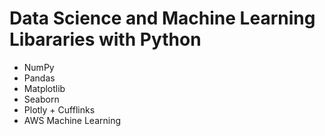 # **Data Science and Machine Learning Libararies with Python**

- NumPy
- Pandas
- Matplotlib
- Seaborn
- Plotly + Cufflinks
- AWS Machine Learning